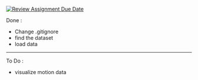 [![Review Assignment Due Date](https://classroom.github.com/assets/deadline-readme-button-24ddc0f5d75046c5622901739e7c5dd533143b0c8e959d652212380cedb1ea36.svg)](https://classroom.github.com/a/pUXLlCrD)


Done :
- Change .gitignore
- find the dataset
- load data
----
To Do :
- visualize motion data

